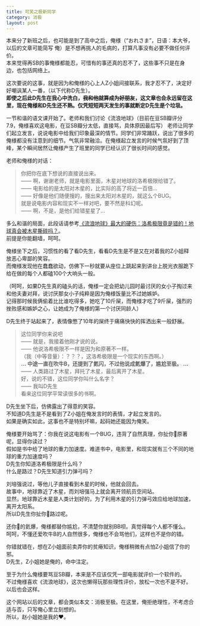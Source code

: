 ```yaml
---
title: 可笑之极新同学
category: 消极
layout: post
---
```


本来分了新班之后，也可能是到了高中之后，俺様（“おれさま”，日语：本大爷，以后的文章可能简写 俺）是不想再挑人的毛病的，打算凡事没有必要不做任何评价。  
本来觉得再SB的事俺様都能忍，可惜有的事还真的忍不了，这些事不只是在身边，也包括网络上。

这次要说的这事，就是因为和俺様的心上人Z小姐间接联系，我才忍不了，决定好好嘲讽某人一番，（以下代称D先生）。  
**即使之后此D先生在我心中洗白，~~我和他就算成为好朋友~~，这文章也会永远留在这里，现在俺様和D先生还不熟。仅凭短短两天发生的事就断定D先生是个垃圾。**

一节和谐的语文课开始了。老师和我们讨论《流浪地球》（目前在豆SB瓣评分7.9，俺様喜欢这电影，在豆SB瓣分太低，直接骂，具体原因最后写）
老师让同学们起立发言，说说电影中给我们印象最深的情节。同学们非常踊跃，说出了很多的俺様都没有注意到的细节。气氛非常融洽。在俺様起立发言的时候气氛好到了顶峰，某个瞬间居然让俺様产生了班里的同学已经认识了很长时间的感觉。

老师和俺様的对话：
> 你把你在底下想说的直接说出来。  
—— 啊，谢谢老师，就是电影里面，木星对地球的洛希极限给错了。  
—— 电影给的是太阳对木星的，比实际的高了将近一百倍...  
—— 好像是他们随便搜的，搜出来太阳对木星的，就这么个BUG。  
就是说电影内容和现实不一样对吧，要不然是科幻呢。  
—— 啊，不是，是他们给错星星了...

多么和谐的局面，此段话请参考[《流浪地球》最大的硬伤：洛希极限竟是错的！地球真会被木星撕碎吗？](https://www.youtube.com/watch?v=2mg-9D5n9Bw)。  
前提是你能翻墙，呵呵。

俺様坐下之后，习惯性的看了看D先生，看看D先生是不是又在对着我的Z小姐释放恶心卑鄙的笑容。  
而俺様发现他在蠢蠢欲动，仿佛下一秒就要从座位上跳起来到讲台上脱光衣服跪下给在做的每个人都磕100个大响头一般。

（呵呵，如果D先生真的磕头的话，俺様一定会把幼儿园时最讨厌的女小子掏过来和他夫妻对拜，说讨厌那女小子纯粹是因为俺様饭量比不过她嫉妒。  
记得那时候我俩偷着比比谁吃得多，她吃了10斤屎，而俺様才吃了9斤屎，强烈的挫败感和嫉妒之心，让她成为了俺様的第一个讨厌同龄人）

D先生终于站起来了，表情像憋了10年的屎终于痛痛快快的挥洒出来一般舒展。
> 这位同学你来说吧  
—— 就是，我接着他刚才说的说。  
—— 他说洛希极限不一样是因为和原著不一样。  
（我（中等音量）：？？？，这洛希极限是一个现实的东西啊。）  
**... 中途一直在吹牛B，还提到了氦闪，不过他说成氦爆了，尴尬至极。 ...**  
—— 人类路过了木星，拜托了木星，最后离开了木星。  
好，说的不错，这位同学你叫什么名字？  
—— 我叫D先生  
看来这位同学平常读很多的书啊。

D先生坐下后，仿佛露出了得意的笑容。  
不知道D先生是不是看到了Z小姐在俺发言时的表情，才起立发言的。  
如果是确实如此，这事也不是特别坏嘛，起码她还能因为俺笑。

俺様要开始骂了：你我在说这电影有一个BUG，违背了自然真理，你扯你🐎原著呢，显得你读过？  
假如是书中给了地球的重力加速度。难道书中，电影里，和现实就有三个不同的地球的重力加速度吗？  
D先生你知道洛希极限是什么吗？  
什么是路过？D先生知道引力弹弓吗？

刘培强说过，等他儿子直接看到木星的时候，他就会回去。  
故事中，地球靠近了木星，而刘培强马上就会离开领航员空间站。  
显然，地球靠近木星是人类计划好的，为了利用木星的引力弹弓效应给地球加速，离开太阳系。  
所以D先生你扯你🐎路过呢。

还你🐎的氦爆，俺様都替你尴尬，不清楚你就别BB呗。真觉得每个人都不懂么。  
呵呵，不懂还爱吹牛B的人自然很多，俺様也不会骂他们，这样也不是你的错。

你错就错在，想在Z小姐面前卖弄你的贫瘠知识，俺様稍微有点怕Z小姐信了你的邪。  
D先生，Z小姐她是俺的，命中注定。

至于为什么俺様要骂豆SB瓣，本来是不应该仅凭一部电影就评价一个软件的。  
不过俺様喜欢《流浪地球》，这次也懒得玩那些理性评价，放松一次也不是不好。以后也会这样。

这个网站以后的文章，都会类似本文：消极至极。在这里，俺拒绝理性，不考虑合适与否，只写俺心里立刻想的。  
所以，赵小姐她是我的♥。







